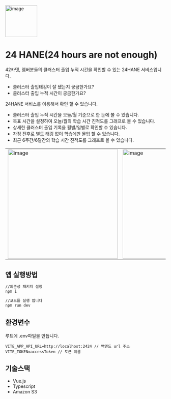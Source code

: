 <img width="100" alt="image" src="https://user-images.githubusercontent.com/72684256/222954950-6ab18005-81e1-4d0b-93d5-6097f11fee32.png">


# 24 HANE(24 hours are not enough)

42카뎃, 멤버분들의 클러스터 출입 누적 시간을 확인할 수 있는 24HANE 서비스입니다.
 - 클러스터 출입태깅이 잘 됐는지 궁금한가요?
 - 클러스터 출입 누적 시간이 궁금한가요?

24HANE 서비스를 이용해서 확인 할 수 있습니다.
 - 클러스터 출입 누적 시간을 오늘/월 기준으로 한 눈에 볼 수 있습니다.
 - 목표 시간을 설정하여 오늘/월의 학습 시간 진척도를 그래프로 볼 수 있습니다.
 - 상세한 클러스터 출입 기록을 월별/일별로 확인할 수 있습니다.
 - 자정 전후로 별도 태깅 없이 학습에만 몰입 할 수 있습니다.
 - 최근 6주간/6달간의 학습 시간 진척도를 그래프로 볼 수 있습니다.
<table>
  <tr>
    <td><img width="345" alt="image" src="https://user-images.githubusercontent.com/72684256/222955031-4ce9edd6-6dda-46f3-ac17-e6bacacfbcfe.png"></td>
    <td><img width="345" alt="image" src="https://user-images.githubusercontent.com/72684256/222955101-301b7088-890b-4291-899f-9e685264c78f.png"></td>
    <td><img width="345" alt="image" src="https://user-images.githubusercontent.com/72684256/222955264-301460c7-cc7d-4d2c-905a-5b73cba8383c.png"></td>
  <tr>
</table>

## 앱 실행방법

```sh
//의존성 패키지 설정
npm i

//코드를 실행 합니다
npm run dev
```

## 환경변수

루트에 .env파일을 만듭니다.

```
VITE_APP_API_URL=http://localhost:2424 // 백엔드 url 주소
VITE_TOKEN=accessToken // 토큰 이름
```

## 기술스택
- Vue.js
- Typescript
- Amazon S3
